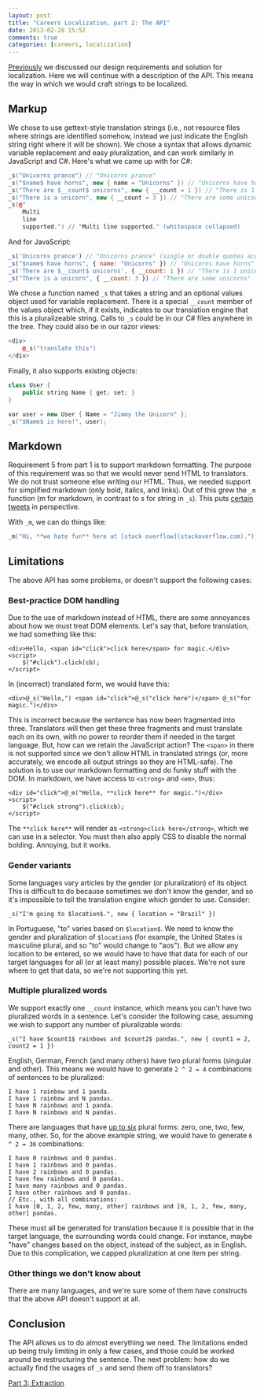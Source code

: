 ```yaml
---
layout: post
title: "Careers Localization, part 2: The API"
date: 2013-02-28 15:52
comments: true
categories: [careers, localization]
---
```


[Previously](/blog/2013/02/27/careers-localization-part-1-why-roll-our-own/) we discussed our design requirements and solution for localization. Here we will continue with a description of the API. This means the way in which we would craft strings to be localized.

## Markup

We chose to use gettext-style translation strings (i.e., not resource files where strings are identified somehow, instead we just indicate the English string right where it will be shown). We chose a syntax that allows dynamic variable replacement and easy pluralization, and can work similarly in JavaScript and C#. Here's what we came up with for C#:

``` cpp
_s("Unicorns prance") // "Unicorns prance"
_s("$name$ have horns", new { name = "Unicorns" }) // "Unicorns have horns"
_s("There are $__count$ unicorns", new { __count = 1 }) // "There is 1 unicorn"
_s("There is a unicorn", new { __count = 3 }) // "There are some unicorns"
_s(@"
	Multi
	line
	supported.") // "Multi line supported." (whitespace collapsed)
```

And for JavaScript:

``` js
_s('Unicorns prance') // "Unicorns prance" (single or double quotes accepted - any valid JavaScript string)
_s("$name$ have horns", { name: "Unicorns" }) // "Unicorns have horns"
_s('There are $__count$ unicorns', { __count: 1 }) // "There is 1 unicorn"
_s("There is a unicorn", { __count: 3 }) // "There are some unicorns"
```

We chose a function named `_s` that takes a string and an optional values object used for variable replacement. There is a special `__count` member of the values object which, if it exists, indicates to our translation engine that this is a pluralizeable string. Calls to `_s` could be in our C# files anywhere in the tree. They could also be in our razor views:

``` cpp
<div>
	@_s("translate this")
</div>
```

Finally, it also supports existing objects:

``` cpp
class User {
	public string Name { get; set; }
}

var user = new User { Name = "Jimmy the Unicorn" };
_s("$Name$ is here!", user);
```

## Markdown

Requirement 5 from part 1 is to support markdown formatting. The purpose of this requirement was so that we would never send HTML to translators. We do not trust someone else writing our HTML. Thus, we needed support for simplified markdown (only bold, italics, and links). Out of this grew the `_m` function (m for markdown, in contrast to s for string in `_s`). This puts [certain tweets](https://twitter.com/kevinmontrose/status/233392144193294336) in perspective.

With `_m`, we can do things like:

``` cpp
_m("Hi, **we hate fun** here at [stack overflow](stackoverflow.com).")
```

## Limitations

The above API has some problems, or doesn't support the following cases:

### Best-practice DOM handling

Due to the use of markdown instead of HTML, there are some annoyances about how we must treat DOM elements. Let's say that, before translation, we had something like this:

```
<div>Hello, <span id="click">click here</span> for magic.</div>
<script>
	$("#click").click(cb);
</script>
```

In (incorrect) translated form, we would have this:

```
<div>@_s("Hello,") <span id="click">@_s("click here")</span> @_s("for magic.")</div>
```

This is incorrect because the sentence has now been fragmented into three. Translators will then get these three fragments and must translate each on its own, with no power to reorder them if needed in the target language. But, how can we retain the JavaScript action? The `<span>` in there is not supported since we don't allow HTML in translated strings (or, more accurately, we encode all output strings so they are HTML-safe). The solution is to use our markdown formatting and do funky stuff with the DOM. In markdown, we have access to `<strong>` and `<em>`, thus:

```
<div id="click">@_m("Hello, **click here** for magic.")</div>
<script>
	$("#click strong").click(cb);
</script>
```

The `**click here**` will render as `<strong>click here</strong>`, which we can use in a selector. You must then also apply CSS to disable the normal bolding. Annoying, but it works.

### Gender variants

Some languages vary articles by the gender (or pluralization) of its object. This is difficult to do because sometimes we don't know the gender, and so it's impossible to tell the translation engine which gender to use. Consider:

```
_s("I'm going to $location$.", new { location = "Brazil" })
```

In Portuguese, "to" varies based on `$location$`. We need to know the gender and pluralization of `$location$` (for example, the United States is masculine plural, and so "to" would change to "aos"). But we allow any location to be entered, so we would have to have that data for each of our target languages for all (or at least many) possible places. We're not sure where to get that data, so we're not supporting this yet.

### Multiple pluralized words

We support exactly one `__count` instance, which means you can't have two pluralized words in a sentence. Let's consider the following case, assuming we wish to support any number of pluralizable words:

```
_s("I have $count1$ rainbows and $count2$ pandas.", new { count1 = 2, count2 = 1 })
```

English, German, French (and many others) have two plural forms (singular and other). This means we would have to generate `2 ^ 2 = 4` combinations of sentences to be pluralized:

```
I have 1 rainbow and 1 panda.
I have 1 rainbow and N pandas.
I have N rainbows and 1 panda.
I have N rainbows and N pandas.
```

There are languages that have [up to six](http://unicode.org/repos/cldr-tmp/trunk/diff/supplemental/language_plural_rules.html) plural forms: zero, one, two, few, many, other. So, for the above example string, we would have to generate `6 ^ 2 = 36` combinations:

```
I have 0 rainbows and 0 pandas.
I have 1 rainbows and 0 pandas.
I have 2 rainbows and 0 pandas.
I have few rainbows and 0 pandas.
I have many rainbows and 0 pandas.
I have other rainbows and 0 pandas.
// Etc., with all combinations:
I have [0, 1, 2, few, many, other] rainbows and [0, 1, 2, few, many, other] pandas.
```

These must all be generated for translation because it is possible that in the target language, the surrounding words could change. For instance, maybe "have" changes based on the object, instead of the subject, as in English. Due to this complication, we capped pluralization at one item per string.

### Other things we don't know about

There are many languages, and we're sure some of them have constructs that the above API doesn't support at all.

## Conclusion

The API allows us to do almost everything we need. The limitations ended up being truly limiting in only a few cases, and those could be worked around be restructuring the sentence. The next problem: how do we actually find the usages of `_s` and send them off to translators?

[Part 3: Extraction](/blog/2013/03/01/careers-localization-part-3-extraction/)
